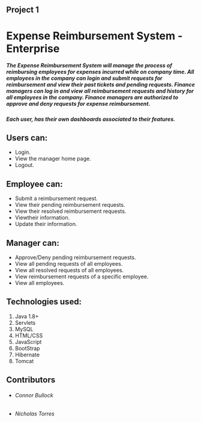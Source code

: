 ## Project 1
# Expense Reimbursement System - Enterprise
##### The Expense Reimbursement System will manage the process of reimbursing employees for expenses incurred while on company time.  All employees in the company can login and submit requests for reimbursement and view their past tickets and pending requests. Finance managers can log in and view all reimbursement requests and history for all employees in the company. Finance managers are authorized to approve and deny requests for expense reimbursement.

##### Each user, has their own dashboards associated to their features.

## Users can:
  - Login.
  - View the manager home page.
  - Logout.

## Employee can:
  - Submit a reimbursement request.  
  - View their pending reimbursement requests.
  - View their resolved reimbursement requests.
  - Viewtheir information.
  - Update their information.

## Manager can:
  - Approve/Deny pending reimbursement requests.
  - View all pending requests of all employees.
  - View all resolved requests of all employees.
  - View reimbursement requests of a specific employee.
  - View all employees.

## Technologies used:
 1. Java 1.8+
 2. Servlets
 3. MySQL
 4. HTML/CSS
 5. JavaScript
 6. BootStrap
 7. Hibernate
 8. Tomcat

## Contributors
  - ###### Connor Bullock
  - ###### Nicholas Torres
